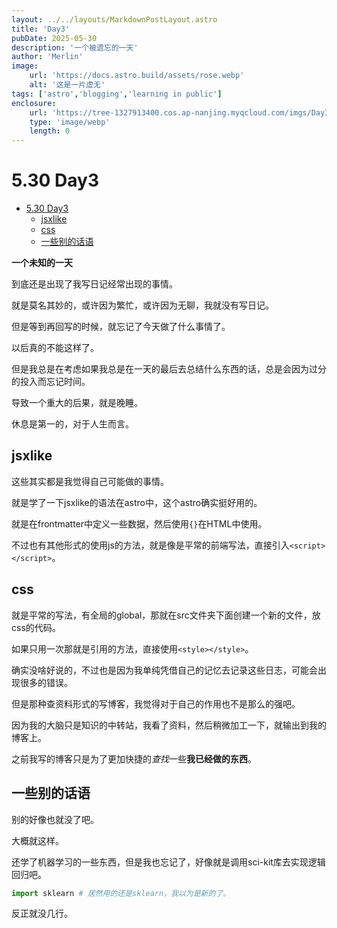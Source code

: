 ```yaml
---
layout: ../../layouts/MarkdownPostLayout.astro
title: 'Day3'
pubDate: 2025-05-30
description: '一个被遗忘的一天'
author: 'Merlin'
image:
    url: 'https://docs.astro.build/assets/rose.webp'
    alt: '这是一片虚无'
tags: ['astro','blogging','learning in public']
enclosure: 
    url: 'https://tree-1327913400.cos.ap-nanjing.myqcloud.com/imgs/Day3.webp'
    type: 'image/webp'
    length: 0
---
```


# 5.30 Day3

<!-- vim-markdown-toc GFM -->

- [5.30 Day3](#530-day3)
  - [jsxlike](#jsxlike)
  - [css](#css)
  - [一些别的话语](#一些别的话语)

<!-- vim-markdown-toc -->

**一个未知的一天**

到底还是出现了我写日记经常出现的事情。

就是莫名其妙的，或许因为繁忙，或许因为无聊，我就没有写日记。

但是等到再回写的时候，就忘记了今天做了什么事情了。

以后真的不能这样了。

但是我总是在考虑如果我总是在一天的最后去总结什么东西的话，总是会因为过分的投入而忘记时间。

导致一个重大的后果，就是晚睡。

休息是第一的，对于人生而言。

## jsxlike

这些其实都是我觉得自己可能做的事情。

就是学了一下jsxlike的语法在astro中，这个astro确实挺好用的。

就是在frontmatter中定义一些数据，然后使用`{}`在HTML中使用。

不过也有其他形式的使用js的方法，就是像是平常的前端写法，直接引入`<script></script>`。

## css

就是平常的写法，有全局的global，那就在src文件夹下面创建一个新的文件，放css的代码。

如果只用一次那就是引用的方法，直接使用`<style></style>`。

确实没啥好说的，不过也是因为我单纯凭借自己的记忆去记录这些日志，可能会出现很多的错误。

但是那种查资料形式的写博客，我觉得对于自己的作用也不是那么的强吧。

因为我的大脑只是知识的中转站，我看了资料，然后稍微加工一下，就输出到我的博客上。

之前我写的博客只是为了更加快捷的*查找*一些**我已经做的东西**。

## 一些别的话语

别的好像也就没了吧。

大概就这样。

还学了机器学习的一些东西，但是我也忘记了，好像就是调用sci-kit库去实现逻辑回归吧。

```python
import sklearn # 居然用的还是sklearn，我以为是新的了。
```

反正就没几行。
